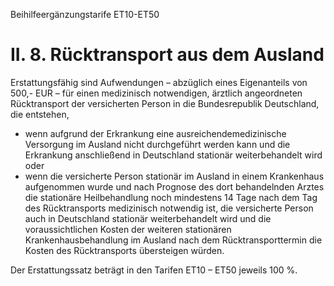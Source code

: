 Beihilfeergänzungstarife ET10-ET50
# II. 8. Rücktransport aus dem Ausland

Erstattungsfähig sind Aufwendungen – abzüglich eines Eigenanteils von 500,- EUR – für einen medizinisch notwendigen, ärztlich angeordneten Rücktransport der versicherten Person in die Bundesrepublik Deutschland, die entstehen,

- wenn aufgrund der Erkrankung eine ausreichendemedizinische Versorgung im Ausland nicht durchgeführt werden kann und die Erkrankung anschließend in Deutschland stationär weiterbehandelt wird oder
- wenn die versicherte Person stationär im Ausland in einem Krankenhaus aufgenommen wurde und nach Prognose des dort behandelnden Arztes die stationäre Heilbehandlung noch mindestens 14 Tage nach dem Tag des Rücktransports medizinisch notwendig ist, die versicherte Person auch in Deutschland stationär weiterbehandelt wird und die voraussichtlichen Kosten der weiteren stationären Krankenhausbehandlung im Ausland nach dem Rücktransporttermin die Kosten des Rücktransports übersteigen würden.

Der Erstattungssatz beträgt in den Tarifen ET10 – ET50 jeweils 100 %.
